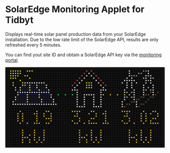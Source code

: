 # SolarEdge Monitoring Applet for Tidbyt

Displays real-time solar panel production data from your SolarEdge installation.
Due to the low rate limit of the SolarEdge API, results are only refreshed
every 5 minutes.

You can find yout site ID and obtain a SolarEdge API key via the [monitoring portal].

[monitoring portal]: https://monitoring.solaredge.com

![SolarEdge Monitoring Applet for Tidbyt](screenshot.png)
